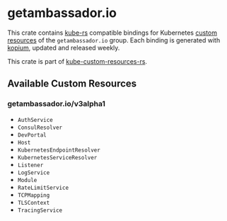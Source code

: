 <!--
SPDX-FileCopyrightText: The kube-custom-resources-rs Authors
SPDX-License-Identifier: 0BSD
 -->

# getambassador.io

This crate contains [kube-rs](https://kube.rs/) compatible bindings for Kubernetes [custom resources](https://kubernetes.io/docs/tasks/extend-kubernetes/custom-resources/custom-resource-definitions/) of the `getambassador.io` group. Each binding is generated with [kopium](https://github.com/kube-rs/kopium), updated and released weekly.

This crate is part of [kube-custom-resources-rs](https://github.com/metio/kube-custom-resources-rs).

## Available Custom Resources

### getambassador.io/v3alpha1
- `AuthService`
- `ConsulResolver`
- `DevPortal`
- `Host`
- `KubernetesEndpointResolver`
- `KubernetesServiceResolver`
- `Listener`
- `LogService`
- `Module`
- `RateLimitService`
- `TCPMapping`
- `TLSContext`
- `TracingService`
